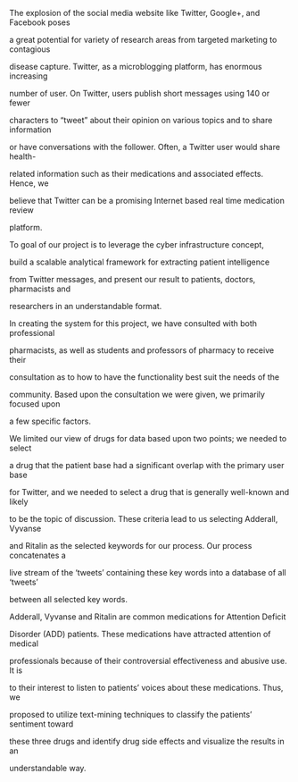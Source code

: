 The explosion of the social media website like Twitter, Google+, and Facebook poses 

a great potential for variety of research areas from targeted marketing to contagious 

disease capture. Twitter, as a microblogging platform, has enormous increasing 

number of user. On Twitter, users publish short messages using 140 or fewer 

characters to “tweet” about their opinion on various topics and to share information 

or have conversations with the follower. Often, a Twitter user would share health-

related information such as their medications and associated effects. Hence, we 

believe that Twitter can be a promising Internet based real time medication review 

platform. 

To goal of our project is to leverage the cyber infrastructure concept,

build a scalable analytical framework for extracting patient intelligence 

from Twitter messages, and present our result to patients, doctors, pharmacists and 

researchers in an understandable format. 

In creating the system for this project, we have consulted with both professional 

pharmacists, as well as students and professors of pharmacy to receive their 

consultation as to how to have the functionality best suit the needs of the 

community. Based upon the consultation we were given, we primarily focused upon 

a few specific factors. 

We limited our view of drugs for data based upon two points; we needed to select 

a drug that the patient base had a significant overlap with the primary user base 

for Twitter, and we needed to select a drug that is generally well-known and likely 

to be the topic of discussion. These criteria lead to us selecting Adderall, Vyvanse 

and Ritalin as the selected keywords for our process. Our process concatenates a 

live stream of the ‘tweets’ containing these key words into a database of all ‘tweets’ 

between all selected key words. 

Adderall, Vyvanse and Ritalin are common medications for Attention Deficit 

Disorder (ADD) patients. These medications have attracted attention of medical 

professionals because of their controversial effectiveness and abusive use. It is 

to their interest to listen to patients’ voices about these medications. Thus, we 

proposed to utilize text-mining techniques to classify the patients’ sentiment toward 

these three drugs and identify drug side effects and visualize the results in an 

understandable way.
